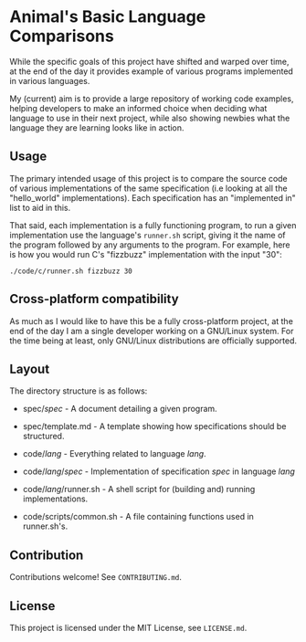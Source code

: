 # Animal's Basic Language Comparisons

While the specific goals of this project have shifted and warped over time, at the end of the day it provides example of various programs implemented in various languages.

My (current) aim is to provide a large repository of working code examples, helping developers to make an informed choice when deciding what language to use in their next project, while also showing newbies what the language they are learning looks like in action.

## Usage

The primary intended usage of this project is to compare the source code of various implementations of the same specification (i.e looking at all the "hello_world" implementations). Each specification has an "implemented in" list to aid in this.

That said, each implementation is a fully functioning program, to run a given implementation use the language's `runner.sh` script, giving it the name of the program followed by any arguments to the program. For example, here is how you would run C's "fizzbuzz" implementation with the input "30":

`./code/c/runner.sh fizzbuzz 30`

## Cross-platform compatibility

As much as I would like to have this be a fully cross-platform project, at the end of the day I am a single developer working on a GNU/Linux system. For the time being at least, only GNU/Linux distributions are officially supported.

## Layout

The directory structure is as follows:

* spec/*spec* - A document detailing a given program.

* spec/template.md - A template showing how specifications should be structured.

* code/*lang* - Everything related to language *lang*.

* code/*lang*/*spec* - Implementation of specification *spec* in language *lang*

* code/*lang*/runner.sh - A shell script for (building and) running implementations.

* code/scripts/common.sh - A file containing functions used in runner.sh's.

## Contribution

Contributions welcome! See `CONTRIBUTING.md`.

## License

This project is licensed under the MIT License, see `LICENSE.md`.
